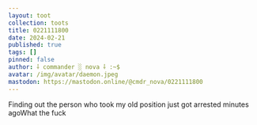 ```yaml
---
layout: toot
collection: toots
title: 0221111800
date: 2024-02-21
published: true
tags: []
pinned: false
author: ⸸ commander ░ nova ⸸ :~$
avatar: /img/avatar/daemon.jpeg
mastodon: https://mastodon.online/@cmdr_nova/0221111800
---
```


Finding out the person who took my old position just got arrested minutes agoWhat the fuck
